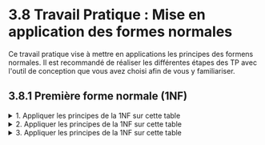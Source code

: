 # 3.8 Travail Pratique : Mise en application des formes normales

Ce travail pratique vise à mettre en applications les principes des formens normales. Il est recommandé de réaliser les différentes étapes des TP avec l'outil de conception que vous avez choisi afin de vous y familiariser.

## 3.8.1 Première forme normale (1NF) 

<details>
<summary>1. Appliquer les principes de la 1NF sur cette table</summary>

| ID_Inscription | Nom_Étudiant          | Cours_Inscrits                       |
|----------------|-----------------------|--------------------------------------|
| 1              | Alice Dupont          | Mathématiques, Physique              |
| 2              | Bob Martin            | Littérature, Histoire, Mathématiques |
| 3              | Clara Legrand         | Informatique                         |

</details>
<details>
<summary>2. Appliquer les principes de la 1NF sur cette table</summary>

| ID_Commande | Nom_Client    | Produits_Achetés                                   |
|-------------|---------------|----------------------------------------------------|
| 1001        | Marc Dupré    | Smartphone Modèle X, Étui Smartphone Modèle X      |
| 1002        | Léa Fontaine  | Ordinateur Portable Y, Souris sans fil Z           |

</details>
<details>
<summary>3. Appliquer les principes de la 1NF sur cette table</summary>

| ID_Réservation | Nom_Client       | Dates_Réservées                               |
|----------------|------------------|-----------------------------------------------|
| 555            | Julien Moreau    | 2023-04-15, 2023-04-16, 2023-04-17            |
| 556            | Sophie Bernard   | 2023-05-01, 2023-05-02                        |

</details>